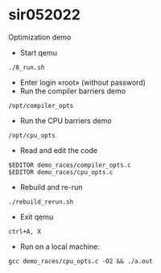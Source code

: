 # sir052022
Optimization demo

* Start qemu
```
./8_run.sh
```
* Enter login «root» (without password)
* Run the compiler barriers demo
```
/opt/compiler_opts
```
* Run the CPU barriers demo
```
/opt/cpu_opts
```
* Read and edit the code
```
$EDITOR demo_races/compiler_opts.c
$EDITOR demo_races/cpu_opts.c
```
* Rebuild and re-run
```
./rebuild_rerun.sh
```
* Exit qemu
```
ctrl+A, X
```
* Run on a local machine:
```
gcc demo_races/cpu_opts.c -O2 && ./a.out
```
